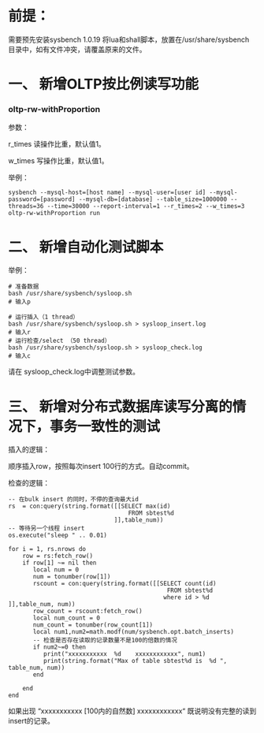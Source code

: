 # 前提：
需要预先安装sysbench 1.0.19
将lua和shall脚本，放置在/usr/share/sysbench 目录中，如有文件冲突，请覆盖原来的文件。

# 一、 新增OLTP按比例读写功能

### oltp-rw-withProportion
参数：

r_times 读操作比重，默认值1。
	
w_times 写操作比重，默认值1。


举例：

```
sysbench --mysql-host=[host name] --mysql-user=[user id] --mysql-password=[password] --mysql-db=[database] --table_size=1000000 --threads=36 --time=30000 --report-interval=1 --r_times=2 --w_times=3 oltp-rw-withProportion run
```

# 二、 新增自动化测试脚本

举例：
```
# 准备数据
bash /usr/share/sysbench/sysloop.sh
# 输入p

# 运行插入（1 thread）
bash /usr/share/sysbench/sysloop.sh > sysloop_insert.log
# 输入r
# 运行检查/select （50 thread）
bash /usr/share/sysbench/sysloop.sh > sysloop_check.log
# 输入c
```
请在 sysloop_check.log中调整测试参数。

# 三、 新增对分布式数据库读写分离的情况下，事务一致性的测试

插入的逻辑：

顺序插入row，按照每次insert 100行的方式。自动commit。

检查的逻辑：

```
-- 在bulk insert 的同时，不停的查询最大id
rs  = con:query(string.format([[SELECT max(id) 
                                  FROM sbtest%d
                              ]],table_num))
-- 等待另一个线程 insert
os.execute("sleep " .. 0.01)

for i = 1, rs.nrows do
    row = rs:fetch_row()
    if row[1] ~= nil then
       local num = 0
       num = tonumber(row[1])
       rscount = con:query(string.format([[SELECT count(id) 
                                             FROM sbtest%d
                                            where id > %d ]],table_num, num))
       row_count = rscount:fetch_row()
       local num_count = 0
       num_count = tonumber(row_count[1])
       local num1,num2=math.modf(num/sysbench.opt.batch_inserts)
       -- 检查是否存在读取的记录数量不是100的倍数的情况     
       if num2~=0 then
          print("xxxxxxxxxxx  %d    xxxxxxxxxxxx", num1)
          print(string.format("Max of table sbtest%d is  %d ", table_num, num))
       end

    end
end
```
如果出现 “xxxxxxxxxxx  [100内的自然数]   xxxxxxxxxxxx“ 既说明没有完整的读到insert的记录。



